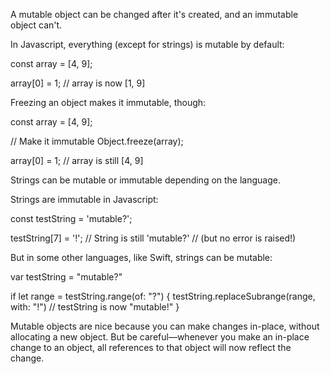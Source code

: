 A mutable object can be changed after it's created, and an immutable object can't.

In Javascript, everything (except for strings) is mutable by default:

const array  = [4, 9];

array[0] = 1;    // array is now [1, 9]

Freezing an object makes it immutable, though:

const array  = [4, 9];

// Make it immutable
Object.freeze(array);

array[0] = 1;    // array is still [4, 9]

Strings can be mutable or immutable depending on the language.

Strings are immutable in Javascript:

const testString = 'mutable?';

testString[7] = '!';    // String is still 'mutable?'   // (but no error is raised!)

But in some other languages, like Swift, strings can be mutable:

var testString = "mutable?"

if let range = testString.range(of: "?") {
    testString.replaceSubrange(range, with: "!")
    // testString is now "mutable!"
}

Mutable objects are nice because you can make changes in-place, without allocating a new object. But be careful—whenever you make an in-place change to an object, all references to that object will now reflect the change.